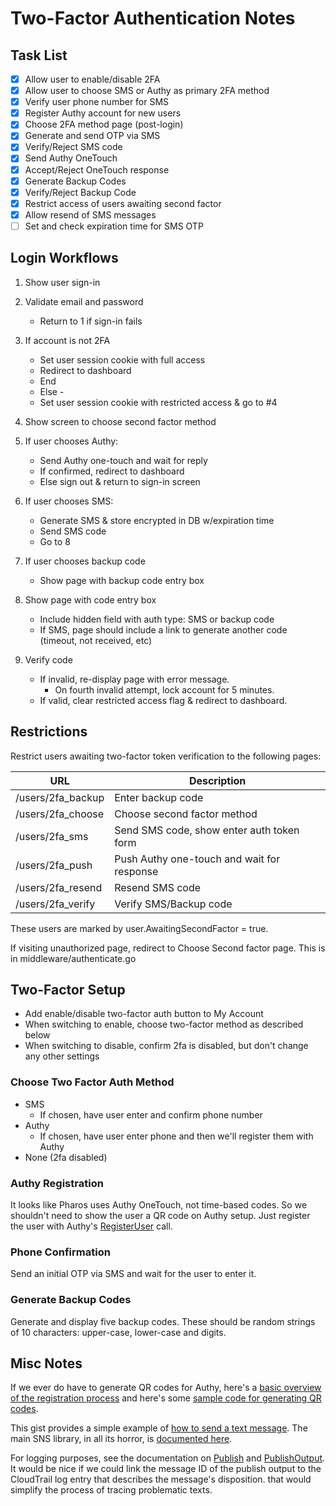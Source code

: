 # Two-Factor Authentication Notes

## Task List

- [x] Allow user to enable/disable 2FA
- [x] Allow user to choose SMS or Authy as primary 2FA method
- [x] Verify user phone number for SMS
- [x] Register Authy account for new users
- [x] Choose 2FA method page (post-login)
- [x] Generate and send OTP via SMS
- [x] Verify/Reject SMS code
- [x] Send Authy OneTouch
- [x] Accept/Reject OneTouch response
- [x] Generate Backup Codes
- [x] Verify/Reject Backup Code
- [x] Restrict access of users awaiting second factor
- [x] Allow resend of SMS messages
- [ ] Set and check expiration time for SMS OTP

## Login Workflows

1. Show user sign-in

2. Validate email and password
    * Return to 1 if sign-in fails

3. If account is not 2FA
    * Set user session cookie with full access
    * Redirect to dashboard
    * End

    - Else -

    * Set user session cookie with restricted access & go to #4

4. Show screen to choose second factor method

5. If user chooses Authy:
    * Send Authy one-touch and wait for reply
    * If confirmed, redirect to dashboard
    * Else sign out & return to sign-in screen

6. If user chooses SMS:
    * Generate SMS & store encrypted in DB w/expiration time
    * Send SMS code
    * Go to 8

7. If user chooses backup code
    * Show page with backup code entry box

8. Show page with code entry box
	* Include hidden field with auth type: SMS or backup code
    * If SMS, page should include a link to generate another code (timeout, not received, etc)

9. Verify code
    * If invalid, re-display page with error message.
        * On fourth invalid attempt, lock account for 5 minutes.
    * If valid, clear restricted access flag & redirect to dashboard.


## Restrictions

Restrict users awaiting two-factor token verification to the following pages:

| URL                    | Description |
| ---------------------- | -------------------------------------------------- |
| /users/2fa\_backup     | Enter backup code                                  |
| /users/2fa\_choose     | Choose second factor method                        |
| /users/2fa\_sms        | Send SMS code, show enter auth token form          |
| /users/2fa\_push       | Push Authy one-touch and wait for response         |
| /users/2fa\_resend     | Resend SMS code                                    |
| /users/2fa\_verify     | Verify SMS/Backup code                             |

These users are marked by user.AwaitingSecondFactor = true.

If visiting unauthorized page, redirect to Choose Second factor page. This is in middleware/authenticate.go

## Two-Factor Setup

* Add enable/disable two-factor auth button to My Account
* When switching to enable, choose two-factor method as described below
* When switching to disable, confirm 2fa is disabled, but don't change any other settings

### Choose Two Factor Auth Method

* SMS
  * If chosen, have user enter and confirm phone number
* Authy
  * If chosen, have user enter phone and then we'll register them with Authy
* None (2fa disabled)

### Authy Registration

It looks like Pharos uses Authy OneTouch, not time-based codes. So we shouldn't need to show the user a QR code on Authy setup. Just register the user with Authy's [RegisterUser](https://github.com/dcu/go-authy#creating-users) call.

### Phone Confirmation

Send an initial OTP via SMS and wait for the user to enter it.

### Generate Backup Codes

Generate and display five backup codes. These should be random strings of 10 characters: upper-case, lower-case and digits.

## Misc Notes

If we ever do have to generate QR codes for Authy, here's a [basic overview of the registration process](https://socketloop.com/tutorials/golang-how-to-implement-two-factor-authentication) and here's some [sample code for generating QR codes](https://www.socketloop.com/tutorials/golang-generate-qr-codes-for-google-authenticator-app-and-fix-cannot-interpret-qr-code-error).

This gist provides a simple example of [how to send a text message](https://gist.github.com/BizarroDavid/40f644de19a93039de5e67439de704b4). The main SNS library, in all its horror, is [documented here](https://docs.aws.amazon.com/sdk-for-go/api/service/sns/).

For logging purposes, see the documentation on [Publish](https://docs.aws.amazon.com/sdk-for-go/api/service/sns/#SNS.Publish) and [PublishOutput](https://docs.aws.amazon.com/sdk-for-go/api/service/sns/#PublishOutput). It would be nice if we could link the message ID of the publish output to the CloudTrail log entry that describes the message's disposition. that would simplify the process of tracing problematic texts.
